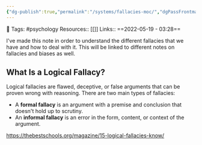 ```yaml
---
{"dg-publish":true,"permalink":"/systems/fallacies-moc/","dgPassFrontmatter":true,"noteIcon":"3","created":"2023-11-14T21:08:39.454+05:30","updated":"2024-01-04T04:46:57.434+05:30"}
---
```


🧶 Tags: #psychology
Resources:: [[]]
Links::
==2022-05-19 - 03:28==

I've made this note in order to understand the different fallacies that we have and how to deal with it. This will be linked to different notes on fallacies and biases as well.
## What Is a Logical Fallacy?

Logical fallacies are flawed, deceptive, or false arguments that can be proven wrong with reasoning. There are two main types of fallacies:

-   A **formal fallacy** is an argument with a premise and conclusion that doesn't hold up to scrutiny.
-   An **informal fallacy** is an error in the form, content, or context of the argument.

https://thebestschools.org/magazine/15-logical-fallacies-know/